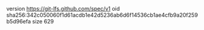 version https://git-lfs.github.com/spec/v1
oid sha256:342c050060f1d61acdb1e42d5236ab6d6f14536cb1ae4cfb9a20f259b5d96efa
size 629
